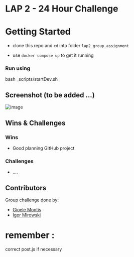# LAP 2 - 24 Hour Challenge 



# Getting Started

 - clone this repo and `cd` into folder `lap2_group_assignment`

  - use `docker compose up` to get it running

### Run using
bash _scripts/startDev.sh 



## Screenshot (to be added ...)
![image](images/random.png)

## Wins & Challenges

### Wins

- Good planning  GItHub project

### Challenges

- ....

## Contributors

Group challenge done by: 


- <a href="https://github.com/Gioele-M">Gioele Montis</a>
- <a href="https://github.com/Igormirowski">Igor Mirowski</a>



# remember :
correct post.js if necessary